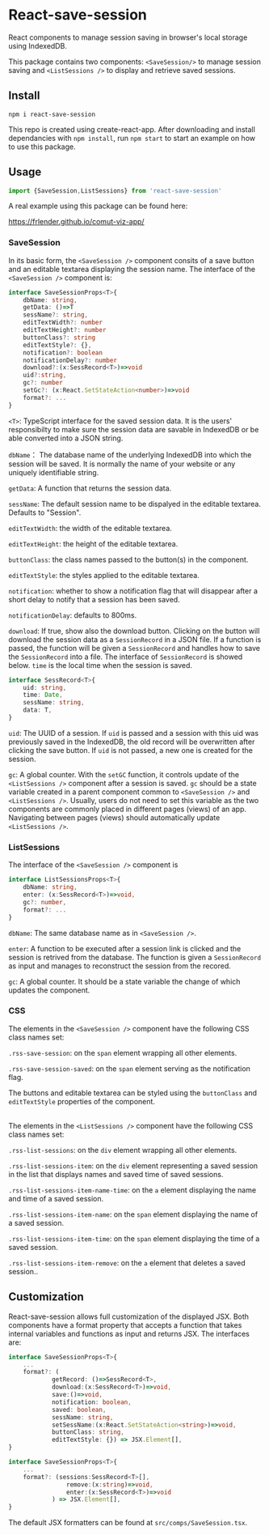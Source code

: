 # React-save-session

React components to manage session saving in browser's local storage using IndexedDB. 

This package contains two components: `<SaveSession/>` to manage session saving and `<ListSessions />` to display and retrieve saved sessions.

## Install
```shell
npm i react-save-session
```
This repo is created using create-react-app. After downloading and install dependancies with `npm install`, run `npm start` to start an example on how to use this package.

## Usage
```TypeScript
import {SaveSession,ListSessions} from 'react-save-session'
```
A real example using this package can be found here:

https://frlender.github.io/comut-viz-app/

### SaveSession
In its basic form, the `<SaveSession />` component consits of a save button and an editable textarea displaying the session name. The interface of the `<SaveSession />` component is:

```TypeScript
interface SaveSessionProps<T>{
    dbName: string,
    getData: ()=>T
    sessName?: string,
    editTextWidth?: number
    editTextHeight?: number
    buttonClass?: string
    editTextStyle?: {},
    notification?: boolean
    notificationDelay?: number
    download?:(x:SessRecord<T>)=>void
    uid?:string,
    gc?: number
    setGc?: (x:React.SetStateAction<number>)=>void
    format?: ...
}
```
`<T>`: TypeScript interface for the saved session data. It is the users' responsibilty to make sure the session data are savable in IndexedDB or be able converted into a JSON string. 

`dbName`： The database name of the underlying IndexedDB into which the session will be saved. It is normally the name of your website or any uniquely identifiable string.

`getData`: A function that returns the session data.

`sessName`: The default session name to be dispalyed in the editable textarea. Defaults to "Session".

`editTextWidth`: the width of the editable textarea.

`editTextHeight`: the height of the editable textarea.

`buttonClass`: the class names passed to the button(s) in the component.

`editTextStyle`: the styles applied to the editable textarea.

`notification`: whether to show a notification flag that will disappear after a short delay to notify that a session has been saved.

`notificationDelay`: defaults to 800ms.

`download`: If true, show also the download button. Clicking on the button will download the session data as a `SessionRecord` in a JSON file. If a function is passed, the function will be given a `SessionRecord` and handles how to save the `SessionRecord` into a file. The interface of `SessionRecord` is showed below. `time` is the local time when the session is saved.

```TypeScript
interface SessRecord<T>{
    uid: string,
    time: Date,
    sessName: string,
    data: T,
}
```

`uid`: The UUID of a session. If `uid` is passed and a session with this uid was previously saved in the IndexedDB, the old record will be overwritten after clicking the save button. If `uid` is not passed, a new one is created for the session.

`gc`: A global counter. With the `setGC` function, it controls update of the `<ListSessions />` component after a session is saved. `gc` should be a state variable created in a parent component common to `<SaveSession />` and  `<ListSessions />`. Usually, users do not need to set this variable as the two components are commonly placed in different pages (views) of an app. Navigating between pages (views) should automatically update `<ListSessions />`. 


### ListSessions
The interface of the `<SaveSession />` component is
```TypeScript
interface ListSessionsProps<T>{
    dbName: string,
    enter: (x:SessRecord<T>)=>void,
    gc?: number,
    format?: ...
}
```
`dbName`: The same database name as in `<SaveSession />`.

`enter`: A function to be executed after a session link is clicked and the session is retrived from the database. The function is given a `SessionRecord` as input and manages to reconstruct the session from the recored.

`gc`: A global counter. It should be a state variable the change of which updates the component.

### CSS
The elements in  the `<SaveSession />` component have the following CSS class names set:

`.rss-save-session`: on the `span` element wrapping all other elements.

`.rss-save-session-saved`: on the `span` element serving as the notification flag.

The buttons and editable textarea can be styled using the `buttonClass` and `editTextStyle` properties of the component.

\
The elements in  the `<ListSessions />` component have the following CSS class names set:

`.rss-list-sessions`: on the `div` element wrapping all other elements.

`.rss-list-sessions-item`: on the `div` element representing a saved session in the list that displays names and saved time of saved sessions.

`.rss-list-sessions-item-name-time`: on the `a` element displaying the name and time of a saved session. 

`.rss-list-sessions-item-name`: on the `span` element displaying the name of a saved session. 

`.rss-list-sessions-item-time`: on the `span` element displaying the time of a saved session. 

`.rss-list-sessions-item-remove`: on the `a` element that deletes a saved session..


## Customization
React-save-session allows full customization of the displayed JSX. Both components have a format property that accepts a function that takes internal variables and functions as input and returns JSX. The interfaces are:

```TypeScript
interface SaveSessionProps<T>{
    ...
    format?: (
            getRecord: ()=>SessRecord<T>,
            download:(x:SessRecord<T>)=>void,
            save:()=>void,
            notification: boolean,
            saved: boolean,
            sessName: string,
            setSessName:(x:React.SetStateAction<string>)=>void,
            buttonClass: string,
            editTextStyle: {}) => JSX.Element[],
}
```

```TypeScript
interface SaveSessionProps<T>{
    ...
    format?: (sessions:SessRecord<T>[],
                remove:(x:string)=>void,
                enter:(x:SessRecord<T>)=>void
            ) => JSX.Element[],
}
```
The default JSX formatters can be found at `src/comps/SaveSession.tsx`.
